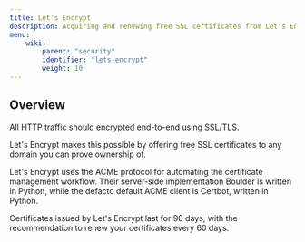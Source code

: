 ```yaml
---
title: Let's Encrypt
description: Acquiring and renewing free SSL certificates from Let's Encrypt
menu:
    wiki:
        parent: "security"
        identifier: "lets-encrypt"
        weight: 10
---
```


## Overview

All HTTP traffic should encrypted end-to-end using SSL/TLS.

Let's Encrypt makes this possible by offering free SSL certificates to any domain you can prove ownership of.

Let's Encrypt uses the ACME protocol for automating the certificate management workflow. Their server-side implementation Boulder is written in Python,
while the defacto default ACME client is Certbot, written in Python.

Certificates issued by Let's Encrypt last for 90 days, with the recommendation to renew your certificates every 60 days.
